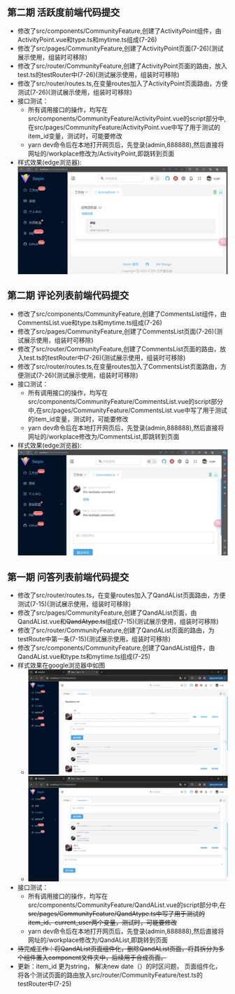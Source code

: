 ## 第二期 活跃度前端代码提交
- 修改了src/components/CommunityFeature,创建了ActivityPoint组件，由ActivityPoint.vue和type.ts和mytime.ts组成(7-26)
- 修改了src/pages/CommunityFeature,创建了ActivityPoint页面(7-26)(测试展示使用，组装时可移除)
- 修改了src/router/CommunityFeature,创建了ActivityPoint页面的路由，放入test.ts的testRouter中(7-26)(测试展示使用，组装时可移除)
- 修改了src/router/routes.ts,在变量routes加入了ActivityPoint页面路由，方便测试(7-26)(测试展示使用，组装时可移除)
- 接口测试：
  - 所有调用接口的操作，均写在src/components/CommunityFeature/ActivityPoint.vue的script部分中,在src/pages/CommunityFeature/ActivityPoint.vue中写了用于测试的item_id变量，测试时，可能要修改
  - yarn dev命令后在本地打开网页后，先登录(admin,888888),然后直接将网址的/workplace修改为/ActivityPoint,即跳转到页面
- 样式效果(edge浏览器):![活跃度展示样式效果](images/活跃度展示.png)
## 第二期 评论列表前端代码提交
- 修改了src/components/CommunityFeature,创建了CommentsList组件，由CommentsList.vue和type.ts和mytime.ts组成(7-26)
- 修改了src/pages/CommunityFeature,创建了CommentsList页面(7-26)(测试展示使用，组装时可移除)
- 修改了src/router/CommunityFeature,创建了CommentsList页面的路由，放入test.ts的testRouter中(7-26)(测试展示使用，组装时可移除)
- 修改了src/router/routes.ts,在变量routes加入了CommentsList页面路由，方便测试(7-26)(测试展示使用，组装时可移除)
- 接口测试：
  - 所有调用接口的操作，均写在src/components/CommunityFeature/CommentsList.vue的script部分中,在src/pages/CommunityFeature/CommentsList.vue中写了用于测试的item_id变量，测试时，可能要修改
  - yarn dev命令后在本地打开网页后，先登录(admin,888888),然后直接将网址的/workplace修改为/CommentsList,即跳转到页面
- 样式效果(edge浏览器):![评论列表样式效果](images/评论列表.png)
## 第一期 问答列表前端代码提交
- 修改了src/router/routes.ts，在变量routes加入了QandAList页面路由，方便测试(7-15)(测试展示使用，组装时可移除)
- 修改了src/pages/CommunityFeature,创建了QandAList页面，由QandAList.vue和~~QandAtype.ts~~组成(7-15)(测试展示使用，组装时可移除)
- 修改了src/router/CommunityFeature,创建了QandAList页面的路由，为testRoute中第一条(7-15)(测试展示使用，组装时可移除)
- 修改了src/components/CommunityFeature,创建了QandAList组件，由QandAList.vue和type.ts和mytime.ts组成(7-25)
- 样式效果在google浏览器中如图
  - ![问答列表样式效果1](images/问答列表样式效果1.png)
  - ![问答列表样式效果2](images/问答列表样式效果2.png)
- 接口测试：
  - 所有调用接口的操作，均写在src/components/CommunityFeature/QandAList.vue的script部分中,~~在src/pages/CommunityFeature/QandAtype.ts中写了用于测试的item_id、current_user两个变量，测试时，可能要修改~~
  - yarn dev命令后在本地打开网页后，先登录(admin,888888),然后直接将网址的/workplace修改为/QandAList,即跳转到页面
- ~~待完成工作：将QandAList页面组件化，删除QandAList页面，将其拆分为多个组件置入component文件夹中，后续用于合成页面。~~
- 更新：item_id 更为string， 解决new date（）的时区问题， 页面组件化， 将各个测试页面的路由放入src/router/CommunityFeature/test.ts的testRouter中(7-25)